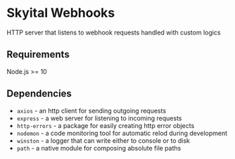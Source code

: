 # Skyital Webhooks

HTTP server that listens to webhook requests handled with custom logics

## Requirements

Node.js >= 10

## Dependencies

- `axios` - an http client for sending outgoing requests
- `express` - a web server for listening to incoming requests
- `http-errors` - a package for easily creating http error objects
- `nodemon` - a code monitoring tool for automatic relod during development
- `winston` - a logger that can write either to console or to disk
- `path` - a native module for composing absolute file paths
